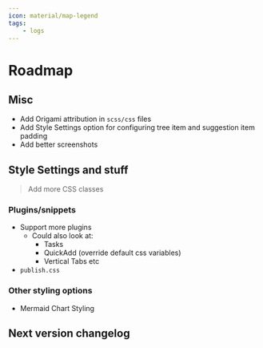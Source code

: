 ```yaml
---
icon: material/map-legend
tags:
    - logs
---
```


# Roadmap

## Misc

- Add Origami attribution in `scss/css` files
- Add Style Settings option for configuring tree item and suggestion item padding
- Add better screenshots

## Style Settings and stuff
> Add more CSS classes

### Plugins/snippets

- Support more plugins
  - Could also look at:
    - Tasks
    - QuickAdd (override default css variables)
    - Vertical Tabs etc
- `publish.css`

### Other styling options

- Mermaid Chart Styling

## Next version changelog


